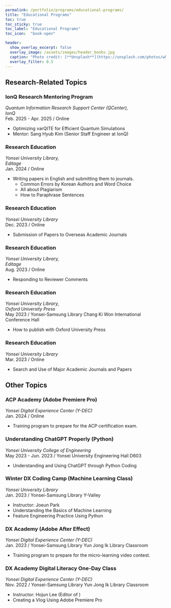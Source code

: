 ```yaml
---
permalink: /portfolio/programs/educational-programs/
title: "Educational Programs"
toc: true
toc_sticky: true
toc_label: "Educational Programs"
toc_icon:  "book-open"

header:
  show_overlay_excerpt: false
  overlay_image: /assets/images/header_books.jpg
  caption: "Photo credit: [**Unsplash**](https://unsplash.com/photos/white-book-on-brown-wooden-table-S3nUOqDmUvc)"
  overlay_filter: 0.5
---
```



## Research-Related Topics

### IonQ Research Mentoring Program

*Quantum Information Research Support Center (QCenter),<br>IonQ*
<br>Feb. 2025 - Apr. 2025 / Online

- Optimizing varQITE for Efficient Quantum Simulations <a href="https://doi.org/10.48550/arXiv.2404.16135" target="_blank"><i class="fa fa-book" title="Reference"></i></a>
- Mentor: Sang Hyub Kim (Senior Staff Engineer at IonQ)

### Research Education

*Yonsei University Library,<br>Editage*
<br>Jan. 2024 / Online

- Writing papers in English and submitting them to journals.
    - Common Errors by Korean Authors and Word Choice
    - All about Plagiarism
    - How to Paraphrase Sentences

### Research Education

*Yonsei University Library*
<br>Dec. 2023 / Online

- Submission of Papers to Overseas Academic Journals

### Research Education

*Yonsei University Library,<br>Editage*
<br>Aug. 2023 / Online

- Responding to Reviewer Comments

### Research Education

*Yonsei University Library,<br>Oxford University Press*
<br>May 2023 / Yonsei-Samsung Library Chang Ki Won International Conference Hall

- How to publish with Oxford University Press

### Research Education

*Yonsei University Library*
<br>Mar. 2023 / Online

- Search and Use of Major Academic Journals and Papers



## Other Topics

### ACP Academy (Adobe Premiere Pro)

*Yonsei Digital Experience Center (Y-DEC)*
<br>Jan. 2024 / Online

- Training program to prepare for the ACP certification exam. <a href="/portfolio/certifications/#adobe-certified-professional-acp-in-digital-video-using-adobe-premiere-pro-"><i class="fa fa-hashtag" title="Certification"></i></a>

### Understanding ChatGPT Properly (Python)

*Yonsei University College of Engineering*
<br>May 2023 - Jun. 2023 / Yonsei University Engineering Hall D603

- Understanding and Using ChatGPT through Python Coding

### Winter DX Coding Camp (Machine Learning Class)

*Yonsei University Library*
<br>Jan. 2023 / Yonsei-Samsung Library Y-Valley

- Instructor: Joeun Park <a href="https://www.youtube.com/@todaycode" target="_blank"><i class="fab fa-youtube" title="YouTube"></i></a>
- Understanding the Basics of Machine Learning
- Feature Engineering Practice Using Python

### DX Academy (Adobe After Effect)

*Yonsei Digital Experience Center (Y-DEC)*
<br>Jan. 2023 / Yonsei-Samsung Library Yun Jong Ik Library Classroom

- Training program to prepare for the micro-learning video contest. <a href="/portfolio/awards/#micro-learning-video-contest"><i class="fa fa-hashtag" title="Award"></i></a>

### DX Academy Digital Literacy One-Day Class

*Yonsei Digital Experience Center (Y-DEC)*
<br>Nov. 2022 / Yonsei-Samsung Library Yun Jong Ik Library Classroom

- Instructor: Hojun Lee (Editor of <a href="https://www.youtube.com/@GYMJONGKOOK" target="_blank"><i class="fab fa-youtube" title="YouTube"></i></a>)
- Creating a Vlog Using Adobe Premiere Pro